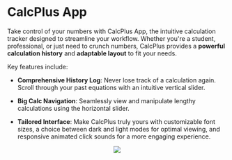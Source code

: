 # CalcPlus App

Take control of your numbers with CalcPlus App, the intuitive calculation tracker designed to streamline your workflow. Whether you're a student, professional, or just need to crunch numbers, CalcPlus provides a <b>powerful calculation history</b> and <b>adaptable layout</b> to fit your needs.

Key features include:

 - <b>Comprehensive History Log</b>: Never lose track of a calculation again. Scroll through your past equations with an intuitive vertical slider.

 - <b>Big Calc Navigation</b>: Seamlessly view and manipulate lengthy calculations using the horizontal slider.

 - <b>Tailored Interface</b>: Make CalcPlus truly yours with customizable font sizes, a choice between dark and light modes for optimal viewing, and responsive animated click sounds for a more engaging experience.

<div style="text-align: center">
  <img src="images/CalcPlus.gif">
</div>